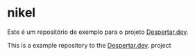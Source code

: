 # nikel

Este é um repositório de exemplo para o projeto [Despertar.dev](https://www.growdev.com.br/programs/despertar-dev/).

This is a example repository to the [Despertar.dev](https://www.growdev.com.br/programs/despertar-dev/). project
